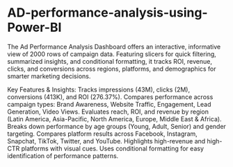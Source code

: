 # AD-performance-analysis-using-Power-BI
The Ad Performance Analysis Dashboard offers an interactive, informative view of 2000 rows of campaign data. Featuring slicers for quick filtering, summarized insights, and conditional formatting, it tracks ROI, revenue, clicks, and conversions across regions, platforms, and demographics for smarter marketing decisions.

Key Features & Insights:
Tracks impressions (43M), clicks (2M), conversions (413K), and ROI (276.37%).
Compares performance across campaign types: Brand Awareness, Website Traffic, Engagement, Lead Generation, Video Views.
Evaluates reach, ROI, and revenue by region (Latin America, Asia-Pacific, North America, Europe, Middle East & Africa).
Breaks down performance by age groups (Young, Adult, Senior) and gender targeting.
Compares platform results across Facebook, Instagram, Snapchat, TikTok, Twitter, and YouTube.
Highlights high-revenue and high-CTR platforms with visual cues.
Uses conditional formatting for easy identification of performance patterns.
